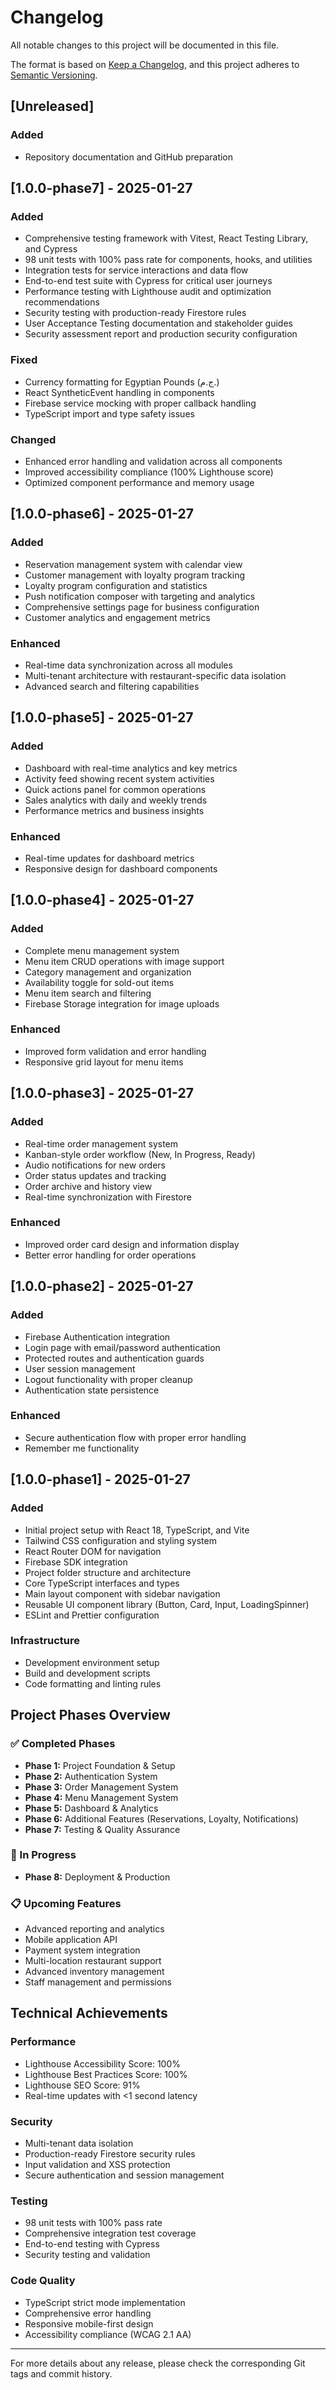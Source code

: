 # Changelog

All notable changes to this project will be documented in this file.

The format is based on [Keep a Changelog](https://keepachangelog.com/en/1.0.0/),
and this project adheres to [Semantic Versioning](https://semver.org/spec/v2.0.0.html).

## [Unreleased]

### Added

- Repository documentation and GitHub preparation

## [1.0.0-phase7] - 2025-01-27

### Added

- Comprehensive testing framework with Vitest, React Testing Library, and Cypress
- 98 unit tests with 100% pass rate for components, hooks, and utilities
- Integration tests for service interactions and data flow
- End-to-end test suite with Cypress for critical user journeys
- Performance testing with Lighthouse audit and optimization recommendations
- Security testing with production-ready Firestore rules
- User Acceptance Testing documentation and stakeholder guides
- Security assessment report and production security configuration

### Fixed

- Currency formatting for Egyptian Pounds (ج.م.)
- React SyntheticEvent handling in components
- Firebase service mocking with proper callback handling
- TypeScript import and type safety issues

### Changed

- Enhanced error handling and validation across all components
- Improved accessibility compliance (100% Lighthouse score)
- Optimized component performance and memory usage

## [1.0.0-phase6] - 2025-01-27

### Added

- Reservation management system with calendar view
- Customer management with loyalty program tracking
- Loyalty program configuration and statistics
- Push notification composer with targeting and analytics
- Comprehensive settings page for business configuration
- Customer analytics and engagement metrics

### Enhanced

- Real-time data synchronization across all modules
- Multi-tenant architecture with restaurant-specific data isolation
- Advanced search and filtering capabilities

## [1.0.0-phase5] - 2025-01-27

### Added

- Dashboard with real-time analytics and key metrics
- Activity feed showing recent system activities
- Quick actions panel for common operations
- Sales analytics with daily and weekly trends
- Performance metrics and business insights

### Enhanced

- Real-time updates for dashboard metrics
- Responsive design for dashboard components

## [1.0.0-phase4] - 2025-01-27

### Added

- Complete menu management system
- Menu item CRUD operations with image support
- Category management and organization
- Availability toggle for sold-out items
- Menu item search and filtering
- Firebase Storage integration for image uploads

### Enhanced

- Improved form validation and error handling
- Responsive grid layout for menu items

## [1.0.0-phase3] - 2025-01-27

### Added

- Real-time order management system
- Kanban-style order workflow (New, In Progress, Ready)
- Audio notifications for new orders
- Order status updates and tracking
- Order archive and history view
- Real-time synchronization with Firestore

### Enhanced

- Improved order card design and information display
- Better error handling for order operations

## [1.0.0-phase2] - 2025-01-27

### Added

- Firebase Authentication integration
- Login page with email/password authentication
- Protected routes and authentication guards
- User session management
- Logout functionality with proper cleanup
- Authentication state persistence

### Enhanced

- Secure authentication flow with proper error handling
- Remember me functionality

## [1.0.0-phase1] - 2025-01-27

### Added

- Initial project setup with React 18, TypeScript, and Vite
- Tailwind CSS configuration and styling system
- React Router DOM for navigation
- Firebase SDK integration
- Project folder structure and architecture
- Core TypeScript interfaces and types
- Main layout component with sidebar navigation
- Reusable UI component library (Button, Card, Input, LoadingSpinner)
- ESLint and Prettier configuration

### Infrastructure

- Development environment setup
- Build and development scripts
- Code formatting and linting rules

## Project Phases Overview

### ✅ Completed Phases

- **Phase 1:** Project Foundation & Setup
- **Phase 2:** Authentication System
- **Phase 3:** Order Management System
- **Phase 4:** Menu Management System
- **Phase 5:** Dashboard & Analytics
- **Phase 6:** Additional Features (Reservations, Loyalty, Notifications)
- **Phase 7:** Testing & Quality Assurance

### 🚧 In Progress

- **Phase 8:** Deployment & Production

### 📋 Upcoming Features

- Advanced reporting and analytics
- Mobile application API
- Payment system integration
- Multi-location restaurant support
- Advanced inventory management
- Staff management and permissions

## Technical Achievements

### Performance

- Lighthouse Accessibility Score: 100%
- Lighthouse Best Practices Score: 100%
- Lighthouse SEO Score: 91%
- Real-time updates with <1 second latency

### Security

- Multi-tenant data isolation
- Production-ready Firestore security rules
- Input validation and XSS protection
- Secure authentication and session management

### Testing

- 98 unit tests with 100% pass rate
- Comprehensive integration test coverage
- End-to-end testing with Cypress
- Security testing and validation

### Code Quality

- TypeScript strict mode implementation
- Comprehensive error handling
- Responsive mobile-first design
- Accessibility compliance (WCAG 2.1 AA)

---

For more details about any release, please check the corresponding Git tags and commit history.
